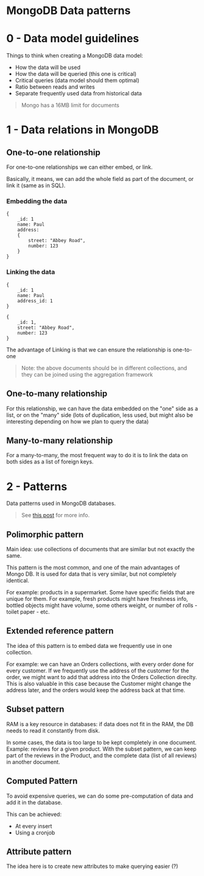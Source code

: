 # MongoDB Data patterns

# 0 - Data model guidelines

Things to think when creating a MongoDB data model:

- How the data will be used
- How the data will be queried (this one is critical)
- Critical queries (data model should them optimal)
- Ratio between reads and writes
- Separate frequently used data from historical data

> Mongo has a 16MB limit for documents

# 1 - Data relations in MongoDB

## One-to-one relationship

For one-to-one relationships we can either embed, or link.

Basically, it means, we can add the whole field as part of the document, or link it (same as in SQL).

### Embedding the data
```
{
    _id: 1
    name: Paul
    address:
    {
        street: "Abbey Road",
        number: 123
    }
}
```

### Linking the data
```
{
    _id: 1
    name: Paul
    address_id: 1
}

{
    _id: 1,
    street: "Abbey Road",
    number: 123
}
```
The advantage of Linking is that we can ensure the relationship is one-to-one

> Note: the above documents should be in different collections, and they can be joined
> using the aggregation framework

## One-to-many relationship

For this relationship, we can have the data embedded on the "one" side as a list, or on the "many" side (lots of duplication, less used, but might also be interesting depending on how we plan to query the data)

## Many-to-many relationship

For a many-to-many, the most frequent way to do it is to link the data on both sides as a list of foreign keys.

# 2 - Patterns

Data patterns used in MongoDB databases.

> See [this post](https://www.mongodb.com/blog/post/building-with-patterns-a-summary) for more info.

## Polimorphic pattern

Main idea: use collections of documents that are similar but not exactly the same.

This pattern is the most common, and one of the main advantages of Mongo DB. It is used for data that is very similar, but not completely identical.

For example: products in a supermarket. Some have specific fields that are unique for them. For example, fresh products might have freshness info, bottled objects might have volume, some others weight, or number of rolls - toilet paper - etc.

## Extended reference pattern

The idea of this pattern is to embed data we frequently use in one collection.

For example: we can have an Orders collections, with every order done for every customer. If we frequently use the address of the customer for the order, we might want to add that address into the Orders Collection direclty. This is also valuable in this case because the Customer might change the address later, and the orders would keep the address back at that time.

## Subset pattern

RAM is a key resource in databases: if data does not fit in the RAM, the DB needs to read it constantly from disk.

In some cases, the data is too large to be kept completely in one document. Example: reviews for a given product. With the subset pattern, we can keep part of the reviews in the Product, and the complete data (list of all reviews) in another document.

## Computed Pattern

To avoid expensive queries, we can do some pre-computation of data and add it in the database.

This can be achieved:
- At every insert
- Using a cronjob

## Attribute pattern

The idea here is to create new attributes to make querying easier (?)
